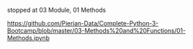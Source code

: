 stopped at 03 Module, 01 Methods

https://github.com/Pierian-Data/Complete-Python-3-Bootcamp/blob/master/03-Methods%20and%20Functions/01-Methods.ipynb
